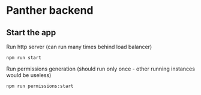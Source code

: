 # Panther backend

## Start the app

Run http server (can run many times behind load balancer)
```
npm run start
```

Run permissions generation (should run only once - other running instances would be useless)
```
npm run permissions:start
```

